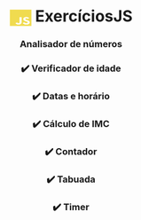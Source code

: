 <div align="center">
<h1> <img align="center" alt="Hashimoto-JS" height="30" width="40" src="https://raw.githubusercontent.com/devicons/devicon/master/icons/javascript/javascript-plain.svg"> ExercíciosJS
<h3>     Analisador de números
<h3> ✔️ Verificador de idade
<h3> ✔️ Datas e horário
<h3> ✔️ Cálculo de IMC
<h3> ✔️ Contador
<h3> ✔️ Tabuada
<h3> ✔️ Timer
</div>
